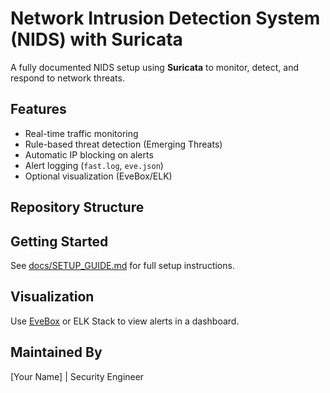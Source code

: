 
# Network Intrusion Detection System (NIDS) with Suricata

A fully documented NIDS setup using **Suricata** to monitor, detect, and respond to network threats.

##  Features
- Real-time traffic monitoring
- Rule-based threat detection (Emerging Threats)
- Automatic IP blocking on alerts
- Alert logging (`fast.log`, `eve.json`)
- Optional visualization (EveBox/ELK)

##  Repository Structure



##  Getting Started
See [docs/SETUP_GUIDE.md](docs/SETUP_GUIDE.md) for full setup instructions.

##  Visualization
Use [EveBox](https://github.com/jasonish/evebox) or ELK Stack to view alerts in a dashboard.

##  Maintained By
[Your Name] | Security Engineer
